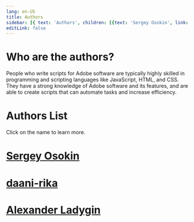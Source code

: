 ```yaml
---
lang: en-US
title: Authors
sidebar: [{ text: 'Authors', children: [{text: 'Sergey Osokin', link: '#sergey-osokin'} , {text: daani-rika, link: '#daani-rika'}, {text: 'Alexander Ladygin', link: '#alexander-ladygin'}] }]
editLink: false
---
```


# Who are the authors?

People who write scripts for Adobe software are typically highly skilled in programming and scripting languages like JavaScript, HTML, and CSS. They have a strong knowledge of Adobe software and its features, and are able to create scripts that can automate tasks and increase efficiency.

# Authors List

Click on the name to learn more.

# [Sergey Osokin](Sergey-Osokin/) 

# [daani-rika](daani-rika/) 

# [Alexander Ladygin](Alexander-Ladygin/) 
